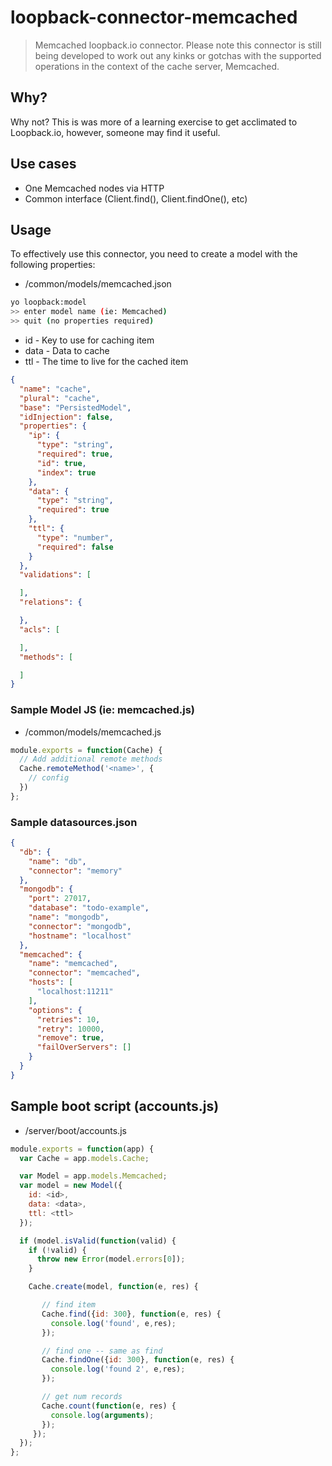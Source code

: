 # loopback-connector-memcached

> Memcached loopback.io connector. Please note this connector is still being developed to work out any kinks or gotchas
> with the supported operations in the context of the cache server, Memcached.

## Why?
Why not? This is was more of a learning exercise to get acclimated to Loopback.io, however, someone may find it useful.

## Use cases
- One Memcached nodes via HTTP
- Common interface (Client.find(), Client.findOne(), etc)

## Usage
To effectively use this connector, you need to create a model with the following properties:

- /common/models/memcached.json

```bash
yo loopback:model
>> enter model name (ie: Memcached)
>> quit (no properties required)
```

* id - Key to use for caching item
* data - Data to cache
* ttl - The time to live for the cached item

```json
{
  "name": "cache",
  "plural": "cache",
  "base": "PersistedModel",
  "idInjection": false,
  "properties": {
    "ip": {
      "type": "string",
      "required": true,
      "id": true,
      "index": true
    },
    "data": {
      "type": "string",
      "required": true
    },
    "ttl": {
      "type": "number",
      "required": false
    }
  },
  "validations": [

  ],
  "relations": {

  },
  "acls": [

  ],
  "methods": [

  ]
}
```

### Sample Model JS (ie: memcached.js)

- /common/models/memcached.js

```javascript
module.exports = function(Cache) {
  // Add additional remote methods
  Cache.remoteMethod('<name>', {
    // config
  })
};
```

### Sample datasources.json
```json
{
  "db": {
    "name": "db",
    "connector": "memory"
  },
  "mongodb": {
    "port": 27017,
    "database": "todo-example",
    "name": "mongodb",
    "connector": "mongodb",
    "hostname": "localhost"
  },
  "memcached": {
    "name": "memcached",
    "connector": "memcached",
    "hosts": [
      "localhost:11211"
    ],
    "options": {
      "retries": 10,
      "retry": 10000,
      "remove": true,
      "failOverServers": []
    }
  }
}
```

## Sample boot script (accounts.js) 
- /server/boot/accounts.js

```javascript
module.exports = function(app) {
  var Cache = app.models.Cache;

  var Model = app.models.Memcached;
  var model = new Model({
    id: <id>,
    data: <data>,
    ttl: <ttl>
  });

  if (model.isValid(function(valid) {
    if (!valid) {
      throw new Error(model.errors[0]);
    }

    Cache.create(model, function(e, res) {

       // find item
       Cache.find({id: 300}, function(e, res) {
         console.log('found', e,res);
       });

       // find one -- same as find
       Cache.findOne({id: 300}, function(e, res) {
         console.log('found 2', e,res);
       });

       // get num records
       Cache.count(function(e, res) {
         console.log(arguments);
       });
     });
  });
};
```